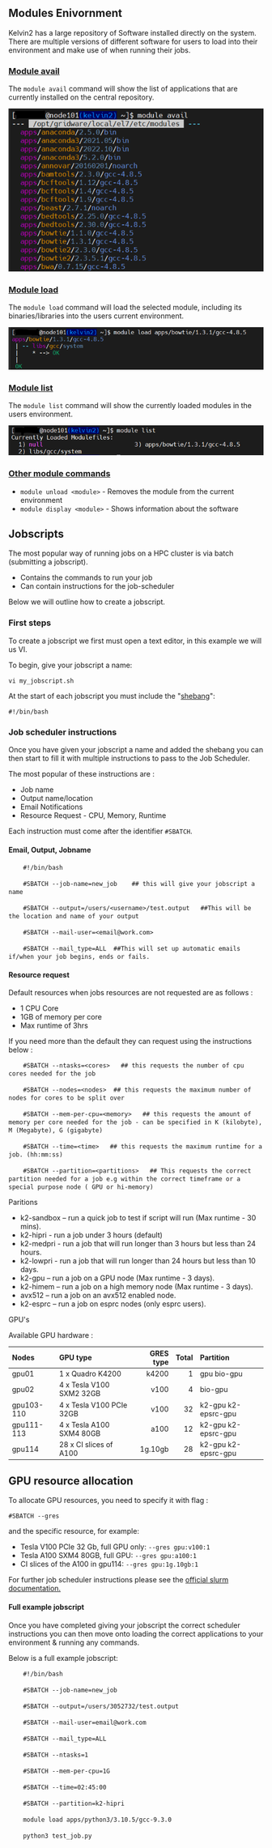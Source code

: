 ## Modules Enivornment 
Kelvin2 has a large repository of Software installed directly on the system.<br />
There are multiple versions of different software for users to load into their environment and make use of when running their jobs.<br />

### <ins>Module avail<ins><br />

The `module avail` command will show the list of applications that are currently installed on the central repository.

![module avail](assets/module_avail.PNG)

### <ins>Module load<ins><br />

The `module load` command will load the selected module, including its binaries/libraries into the users current environment.

![module load](assets/module_load.PNG)

### <ins>Module list<ins><br />

The `module list` command will show the currently loaded modules in the users environment.

![module list](assets/module_list.PNG)

### <ins>Other module commands<ins><br />

- `module unload <module>` - Removes the module from the current environment<br />
- `module display <module>` -  Shows information about the software

## Jobscripts

The most popular way of running jobs on a HPC cluster is via batch (submitting a jobscript).

- Contains the commands to run your job
- Can contain instructions for the job-scheduler

Below we will outline how to create a jobscript.<br />

### First steps

To create a jobscript we first must open a text editor, in this example we will us VI.<br />

To begin, give your jobscript a name:

    vi my_jobscript.sh

At the start of each jobscript you must include the "[shebang](https://linuxhandbook.com/shebang/)":

    #!/bin/bash

### Job scheduler instructions

Once you have given your jobscript a name and added the shebang you can then start to fill it with multiple instructions to pass to the Job Scheduler.<br />

The most popular of these instructions are :

- Job name
- Output name/location
- Email Notifications
- Resource Request - CPU, Memory, Runtime

Each instruction must come after the identifier `#SBATCH`.

#### Email, Output, Jobname

        #!/bin/bash

        #SBATCH --job-name=new_job    ## this will give your jobscript a name

        #SBATCH --output=/users/<username>/test.output   ##This will be the location and name of your output

        #SBATCH --mail-user=<email@work.com>

        #SBATCH --mail_type=ALL  ##This will set up automatic emails if/when your job begins, ends or fails.

#### Resource request

Default resources when jobs resources are not requested are as follows :

 - 1 CPU Core
 - 1GB of memory per core
 - Max runtime of 3hrs

 If you need more than the default they can request using the instructions below :

        
        #SBATCH --ntasks=<cores>   ## this requests the number of cpu cores needed for the job

        #SBATCH --nodes=<nodes>  ## this requests the maximum number of nodes for cores to be split over

        #SBATCH --mem-per-cpu=<memory>   ## this requests the amount of memory per core needed for the job - can be specified in K (kilobyte), M (Megabyte), G (gigabyte)

        #SBATCH --time=<time>   ## this requests the maximum runtime for a job. (hh:mm:ss)

        #SBATCH --partition=<partitions>   ## This requests the correct partition needed for a job e.g within the correct timeframe or a special purpose node ( GPU or hi-memory)

Paritions

- k2-sandbox – run a quick job to test if script will run (Max runtime - 30 mins).
- k2-hipri - run a job under 3 hours (default)
- k2-medpri - run a job that will run longer than 3 hours but 
less than 24 hours.
- k2-lowpri - run a job that will run longer than 24 hours but 
less than 10 days.
- k2-gpu – run a job on a GPU node (Max runtime - 3 days).
- k2-himem – run a job on a high memory node (Max runtime - 3 days).
- avx512 – run a job on an avx512 enabled node.
- k2-esprc – run a job on esprc nodes (only esprc users).
    
GPU's

Available GPU hardware :

| Nodes        | GPU type                 | GRES type | Total | Partition          |
|:------------ |:-------------------------|----------:|------:|:-------------------|
|gpu01         |1 x Quadro K4200          |k4200      |  1    |gpu bio-gpu         |
|gpu02         |4 x Tesla V100 SXM2 32GB  |v100       |  4    |bio-gpu             |
|gpu103-110    |4 x Tesla V100 PCIe 32GB  |v100       | 32    |k2-gpu k2-epsrc-gpu |
|gpu111-113    |4 x Tesla A100 SXM4 80GB  |a100       | 12    |k2-gpu k2-epsrc-gpu |
|gpu114        |28 x CI slices of A100    |1g.10gb    | 28    |k2-gpu k2-epsrc-gpu |

## GPU resource allocation
To allocate GPU resources, you need to specify it with flag :

    #SBATCH --gres 

and the specific resource, for example:

- Tesla V100 PCIe 32 Gb, full GPU only: `--gres gpu:v100:1`
- Tesla A100 SXM4 80GB, full GPU: `--gres gpu:a100:1`
- CI slices of the A100 in gpu114: `--gres gpu:1g.10gb:1`

For further job scheduler instructions please see the [official slurm documentation.](https://slurm.schedmd.com/pdfs/summary.pdf)


#### Full example jobscript

Once you have completed giving your jobscript the correct scheduler instructions you can then move onto loading the correct applications to your environment & running any commands.

Below is a full example jobscript:


        #!/bin/bash

        #SBATCH --job-name=new_job 

        #SBATCH --output=/users/3052732/test.output

        #SBATCH --mail-user=email@work.com

        #SBATCH --mail_type=ALL

        #SBATCH --ntasks=1

        #SBATCH --mem-per-cpu=1G

        #SBATCH --time=02:45:00

        #SBATCH --partition=k2-hipri

        module load apps/python3/3.10.5/gcc-9.3.0

        python3 test_job.py


